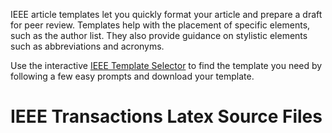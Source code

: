 
IEEE article templates let you quickly format your article and prepare a draft for peer review. Templates help with the placement of specific elements, such as the author list. They also provide guidance on stylistic elements such as abbreviations and acronyms.

Use the interactive <a href="https://template-selector.ieee.org/">IEEE Template Selector</a> to find the template you need by following a few easy prompts and download your template.  

# IEEE Transactions Latex Source Files
